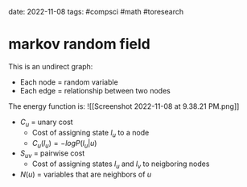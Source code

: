 date: 2022-11-08
tags: #compsci #math #toresearch 
# markov random field

This is an undirect graph:
- Each node = random variable
- Each edge = relationship between two nodes

The energy function is:
![[Screenshot 2022-11-08 at 9.38.21 PM.png]]
- $C_u$ = unary cost
	- Cost of assigning state $l_u$ to a node
	- $C_u(l_u) = -log P(l_u|u)$
- $S_{uv}$ = pairwise cost
	- Cost of assigning states $l_u$ and $l_v$ to neigboring nodes
- $N(u)$ = variables that are neighbors of $u$